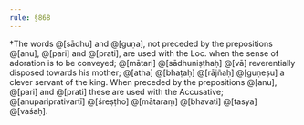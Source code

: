 ```yaml
---
rule: §868
---
```


†The words @[sādhu] and @[guṇa], not preceded by the prepositions @[anu], @[pari] and @[prati], are used with the Loc. when the sense of adoration is to be conveyed; @[mātari] @[sādhuniṣṭhaḥ] @[vā] reverentially disposed towards his mother; @[atha] @[bhaṭaḥ] @[rājñaḥ] @[guṇeṣu] a clever servant of the king. When preceded by the prepositions @[anu], @[pari] and @[prati] these are used with the Accusative; @[anupariprativartī] @[śreṣṭho] @[mātaraṃ] @[bhavati] @[tasya] @[vaśaḥ].